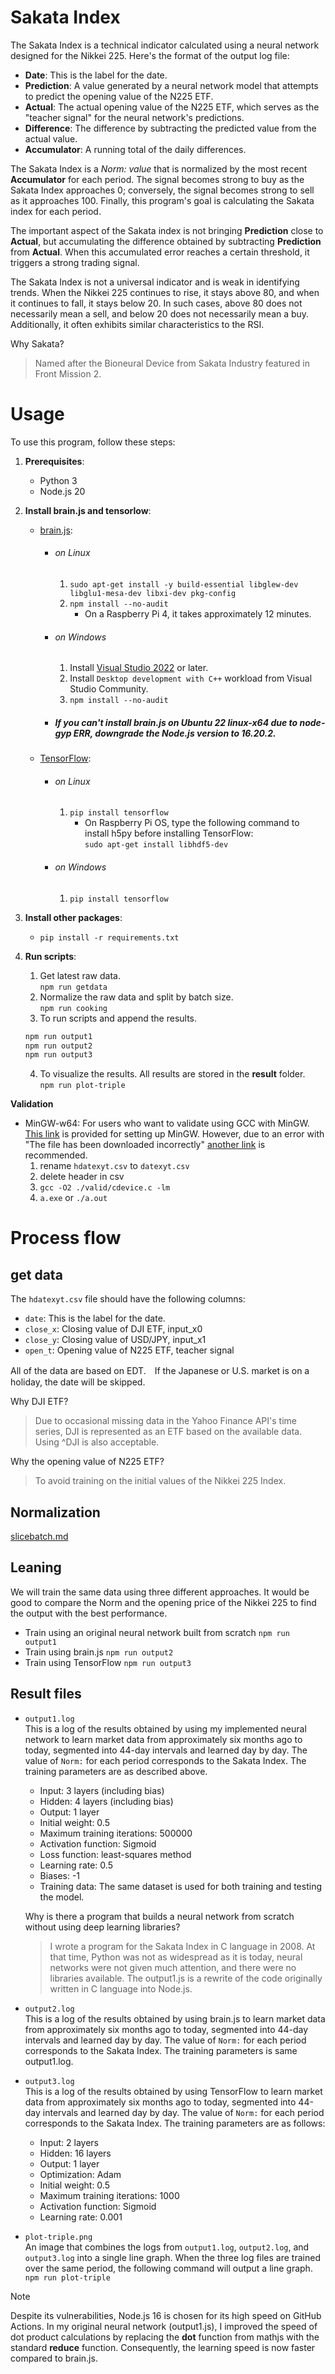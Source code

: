 # Sakata Index

The Sakata Index is a technical indicator calculated using a neural network designed for the Nikkei 225. Here's the format of the output log file:

- **Date**: This is the label for the date.
- **Prediction**: A value generated by a neural network model that attempts to predict the opening value of the N225 ETF.
- **Actual**: The actual opening value of the N225 ETF, which serves as the "teacher signal" for the neural network's predictions.
- **Difference**: The difference by subtracting the predicted value from the actual value.
- **Accumulator**: A running total of the daily differences.

The Sakata Index is a *Norm: value* that is normalized by the most recent **Accumulator** for each period. The signal becomes strong to buy as the Sakata Index approaches 0; conversely, the signal becomes strong to sell as it approaches 100. Finally, this program's goal is calculating the Sakata index for each period.  

The important aspect of the Sakata index is not bringing **Prediction** close to **Actual**, but accumulating the difference obtained by subtracting **Prediction** from **Actual**. When this accumulated error reaches a certain threshold, it triggers a strong trading signal.  

The Sakata Index is not a universal indicator and is weak in identifying trends. When the Nikkei 225 continues to rise, it stays above 80, and when it continues to fall, it stays below 20. In such cases, above 80 does not necessarily mean a sell, and below 20 does not necessarily mean a buy. Additionally, it often exhibits similar characteristics to the RSI.  

Why Sakata?
> Named after the Bioneural Device from Sakata Industry featured in Front Mission 2.

# Usage

To use this program, follow these steps:

1. **Prerequisites**:
   - Python 3
   - Node.js 20

2. **Install brain.js and tensorlow**:
   - [brain.js](https://github.com/BrainJS/brain.js):
      - ###### on Linux
         1. `sudo apt-get install -y build-essential libglew-dev libglu1-mesa-dev libxi-dev pkg-config` 
         2. `npm install --no-audit`
            - On a Raspberry Pi 4, it takes approximately 12 minutes.
      - ###### on Windows
         1. Install [Visual Studio 2022](https://visualstudio.microsoft.com/downloads) or later.
         2. Install `Desktop development with C++` workload from Visual Studio Community.
         3. `npm install --no-audit`
      - ##### If you can't install brain.js on Ubuntu 22 linux-x64 due to node-gyp ERR, downgrade the Node.js version to 16.20.2.

   - [TensorFlow](https://www.tensorflow.org):
      - ###### on Linux
         1. `pip install tensorflow`
            - On Raspberry Pi OS, type the following command to install h5py before installing TensorFlow:  
            `sudo apt-get install libhdf5-dev`
      - ###### on Windows
         1. `pip install tensorflow`

3. **Install other packages**:
   - `pip install -r requirements.txt`

3. **Run scripts**:
   1. Get latest raw data.  
   `npm run getdata`
   2. Normalize the raw data and split by batch size.  
   `npm run cooking`
   3. To run scripts and append the results.  
   ```bash
   npm run output1
   npm run output2
   npm run output3
   ```
   4. To visualize the results. All results are stored in the **result** folder.  
   `npm run plot-triple`

**Validation**
   - MinGW-w64: For users who want to validate using GCC with MinGW.  
      [This link](https://code.visualstudio.com/docs/cpp/config-mingw) is provided for setting up MinGW. However, due to an error with "The file has been downloaded incorrectly" [another link](https://winlibs.com/) is recommended.  
      1. rename `hdatexyt.csv` to `datexyt.csv`
      2. delete header in csv
      3. `gcc -O2 ./valid/cdevice.c -lm` 
      4. `a.exe` or `./a.out`  

# Process flow

## get data

The `hdatexyt.csv` file should have the following columns:

- `date`: This is the label for the date.
- `close_x`: Closing value of DJI ETF, input_x0
- `close_y`: Closing value of USD/JPY, input_x1
- `open_t`: Opening value of N225 ETF, teacher signal

All of the data are based on EDT.　If the Japanese or U.S. market is on a holiday, the date will be skipped.

Why DJI ETF?
> Due to occasional missing data in the Yahoo Finance API's time series, DJI is represented as an ETF based on the available data. Using ^DJI is also acceptable.

Why the opening value of N225 ETF?
> To avoid training on the initial values of the Nikkei 225 Index.

## Normalization

[slicebatch.md](https://github.com/BEROCHLU/sakata/blob/main/docs/slicebatch.md)

## Leaning
We will train the same data using three different approaches. It would be good to compare the Norm and the opening price of the Nikkei 225 to find the output with the best performance.

- Train using an original neural network built from scratch
   `npm run output1`
- Train using brain.js
   `npm run output2`
- Train using TensorFlow
   `npm run output3`

## Result files

- `output1.log`  
  This is a log of the results obtained by using my implemented neural network to learn market data from approximately six months ago to today, segmented into 44-day intervals and learned day by day. The value of `Norm:` for each period corresponds to the Sakata Index. The training parameters are as described above.
  - Input: 3 layers (including bias)
  - Hidden: 4 layers (including bias)
  - Output: 1 layer
  - Initial weight: 0.5
  - Maximum training iterations: 500000
  - Activation function: Sigmoid
  - Loss function: least-squares method
  - Learning rate: 0.5
  - Biases: -1
  - Training data: The same dataset is used for both training and testing the model.

   Why is there a program that builds a neural network from scratch without using deep learning libraries?
   > I wrote a program for the Sakata Index in C language in 2008. At that time, Python was not as widespread as it is today, neural networks were not given much attention, and there were no libraries available. The output1.js is a rewrite of the code originally written in C language into Node.js.

- `output2.log`  
  This is a log of the results obtained by using brain.js to learn market data from approximately six months ago to today, segmented into 44-day intervals and learned day by day. The value of `Norm:` for each period corresponds to the Sakata Index. The training parameters is same output1.log.

- `output3.log`  
  This is a log of the results obtained by using TensorFlow to learn market data from approximately six months ago to today, segmented into 44-day intervals and learned day by day. The value of `Norm:` for each period corresponds to the Sakata Index. The training parameters are as follows:
  - Input: 2 layers
  - Hidden: 16 layers
  - Output: 1 layer
  - Optimization: Adam
  - Initial weight: 0.5
  - Maximum training iterations: 1000
  - Activation function: Sigmoid
  - Learning rate: 0.001

- `plot-triple.png`  
  An image that combines the logs from `output1.log`, `output2.log`, and `output3.log` into a single line graph.
  When the three log files are trained over the same period, the following command will output a line graph.  
  `npm run plot-triple`

> [!NOTE]
> Despite its vulnerabilities, Node.js 16 is chosen for its high speed on GitHub Actions. In my original neural network (output1.js), I improved the speed of dot product calculations by replacing the **dot** function from mathjs with the standard **reduce** function. Consequently, the learning speed is now faster compared to brain.js.
